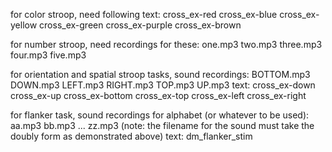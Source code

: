 for color stroop, need following text:
cross_ex-red
cross_ex-blue
cross_ex-yellow
cross_ex-green
cross_ex-purple
cross_ex-brown

for number stroop, need recordings for these:
one.mp3
two.mp3
three.mp3
four.mp3
five.mp3

for orientation and spatial stroop tasks, 
sound recordings:
BOTTOM.mp3
DOWN.mp3
LEFT.mp3
RIGHT.mp3
TOP.mp3
UP.mp3
text:
cross_ex-down
cross_ex-up
cross_ex-bottom
cross_ex-top
cross_ex-left
cross_ex-right

for flanker task,
sound recordings for alphabet (or whatever to be used):
aa.mp3
bb.mp3
...
zz.mp3
(note: the filename for the sound must take the doubly form as demonstrated above)
text:
dm_flanker_stim

